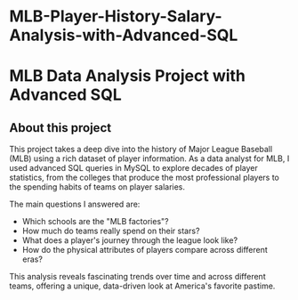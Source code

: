 # MLB-Player-History-Salary-Analysis-with-Advanced-SQL

# MLB Data Analysis Project with Advanced SQL

## About this project

This project takes a deep dive into the history of Major League Baseball (MLB) using a rich dataset of player information. As a data analyst for MLB, I used advanced SQL queries in MySQL to explore decades of player statistics, from the colleges that produce the most professional players to the spending habits of teams on player salaries.

The main questions I answered are:
- Which schools are the "MLB factories"?
- How much do teams really spend on their stars?
- What does a player's journey through the league look like?
- How do the physical attributes of players compare across different eras?

This analysis reveals fascinating trends over time and across different teams, offering a unique, data-driven look at America's favorite pastime.

